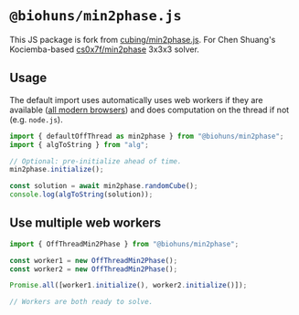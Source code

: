 # `@biohuns/min2phase.js`

This JS package is fork from [cubing/min2phase.js](https://github.com/cubing/min2phase.js). For Chen Shuang's Kociemba-based [cs0x7f/min2phase](https://github.com/cs0x7f/min2phase) 3x3x3 solver.

## Usage

The default import uses automatically uses web workers if they are available ([all modern browsers](https://caniuse.com/#feat=webworkers)) and does computation on the thread if not (e.g. `node.js`).

```js
import { defaultOffThread as min2phase } from "@biohuns/min2phase";
import { algToString } from "alg";

// Optional: pre-initialize ahead of time.
min2phase.initialize();

const solution = await min2phase.randomCube();
console.log(algToString(solution));
```

## Use multiple web workers

```js
import { OffThreadMin2Phase } from "@biohuns/min2phase";

const worker1 = new OffThreadMin2Phase();
const worker2 = new OffThreadMin2Phase();

Promise.all([worker1.initialize(), worker2.initialize()]);

// Workers are both ready to solve.
```
